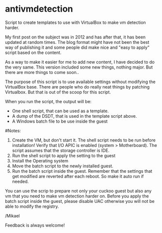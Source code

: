 # antivmdetection
Script to create templates to use with VirtualBox to make vm detection harder.

My first post on the subject was in 2012 and has after that, it has been updated at random times. The blog format might have not been the best way of publishing it and some people did make nice and "easy to apply" script based on the content.

As a way to make it easier for me to add new content, I have decided to do the very same.
This version included some new things, nothing major. But there are more things to come soon..

The purpose of this script is to use available settings without modifying the VirtualBox base. There are people who do really neat things by patching Virtualbox. But that is out of the scoop for this script.

When you run the script, the output will be: 

* One shell script, that can be used as a template. 
* A dump of the DSDT, that is used in the template script above. 
* A Windows batch file to be use inside the guest

#Notes:

1) Create the VM, but don't start it. The shell script needs to be run before installation! Verify that I/O APIC is enabled (system > Motherboard). The script assumes that the storage controller is IDE.
2) Run the shell script to apply the setting to the guest 
3) Install the Operating system 
4) Move the batch script to the newly installed guest.
5) Run the batch script inside the guest. Remember that the settings that get modified are reverted after each reboot. So make it auto run if needed. 


You can use the scrip to prepare not only your cuckoo guest but also any vm that you need to make vm detection harder on.
Before you apply the batch script inside the guest, please disable UAC otherwise you will not be able to modify the registry.






/Mikael

Feedback is always welcome!

